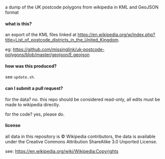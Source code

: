 
a dump of the UK postcode polygons from wikipedia in KML and GeoJSON format

#### what is this?

an export of the KML files linked at https://en.wikipedia.org/w/index.php?title=List_of_postcode_districts_in_the_United_Kingdom.

eg: https://github.com/missinglink/uk-postcode-polygons/blob/master/geojson/E.geojson

#### how was this produced?

see `update.sh`.

#### can I submit a pull request?

for the data? no. this repo should be considered read-only, all edits must be made to wikipedia directly.

for the code? yes, please do.

#### license

all data in this repository is © Wikipedia contributors, the data is available under the Creative Commons Attribution ShareAlike 3.0 Unported License.

see: https://en.wikipedia.org/wiki/Wikipedia:Copyrights
